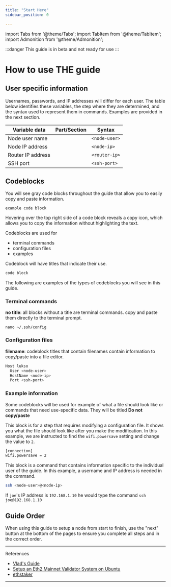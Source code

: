 ```yaml
---
title: "Start Here"
sidebar_position: 0

---
```

import Tabs from '@theme/Tabs';
import TabItem from '@theme/TabItem';
import Admonition from '@theme/Admonition';


:::danger
This guide is in beta and not ready for use 
:::

# How to use THE guide

## User specific information

Usernames, passwords, and IP addresses will differ for each user. The table below identifies these variables, the step where they are determined, and the syntax used to represent them in commands. Examples are provided in the next section.


|Variable data     |Part/Section|Syntax        |
|------------------|------------|--------------|
|Node user name    | |`<node-user>` |
|Node IP address   | |`<node-ip>`   |
|Router IP address | |`<router-ip>` |
|SSH port          | |`<ssh-port>`  |

## Codeblocks

You will see gray code blocks throughout the guide that allow you to easily copy and paste information.
```
example code block
```
Hovering over the top right side of a code block reveals a copy icon, which allows you to copy the information without highlighting the text.

Codeblocks are used for
- terminal commands
- configuration files
- examples

Codeblock will have titles that indicate their use.

```sh title="Code block title"
code block
```
The following are examples of the types of codeblocks you will see in this guide.

### Terminal commands
**no title**: all blocks without a title are terminal commands. copy and paste them directly to the terminal prompt.

```
nano ~/.ssh/config
```

### Configuration files

**filename**: codeblock titles that contain filenames contain information to copy/paste into a file editor.

```bash title=~/.ssh/config
Host lukso
  User <node-user>
  HostName <node-ip>
  Port <ssh-port>
```

### Example information
Some codeblocks will be used for example of what a file should look like or commands that need use-specific data. They will be titled **Do not copy/paste**

This block is for a step that requires modifying a configuration file. It shows you what the file should look like after you make the modification. In this example, we are instructed to find the `wifi.powersave` setting and change the value to `2`.

```sh title="Example file - do not copy/paste"
[connection]
wifi.powersave = 2
```

This block is a command that contains information specific to the individual user of the guide. In this example, a username and IP address is needed in the command.

```sh title="User-specific command - do not copy/paste"
ssh <node-user>@<node-ip>
```

If `joe`'s IP address is `192.168.1.10` he would type the command `ssh joe@192.168.1.10`


## Guide Order
When using this guide to setup a node from start to finish, use the "next" button at the bottom of the pages to ensure you complete all steps and in the correct order.

---
References
- [Vlad's Guide](https://github.com/lykhonis/lukso-node-guide#auto-start)
- [Setup an Eth2 Mainnet Validator System on Ubuntu](https://github.com/metanull-operator/eth2-ubuntu)
- [ethstaker](https://discord.gg/enuHBXGS)

---
